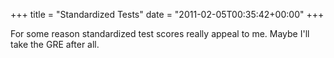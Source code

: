 +++
title = "Standardized Tests"
date = "2011-02-05T00:35:42+00:00"
+++

For some reason standardized test scores really appeal to me.  Maybe I'll take the GRE after all.
			
